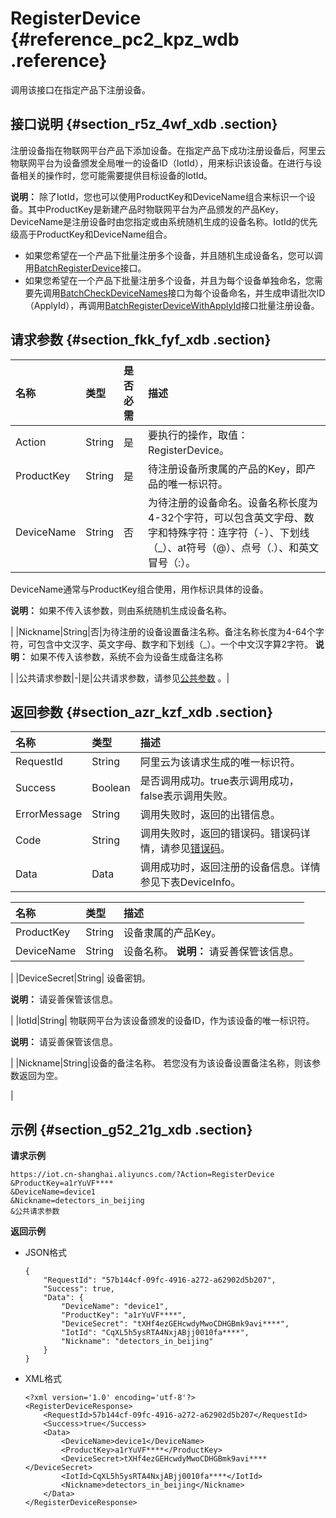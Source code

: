 # RegisterDevice {#reference_pc2_kpz_wdb .reference}

调用该接口在指定产品下注册设备。

## 接口说明 {#section_r5z_4wf_xdb .section}

注册设备指在物联网平台产品下添加设备。在指定产品下成功注册设备后，阿里云物联网平台为设备颁发全局唯一的设备ID（IotId），用来标识该设备。在进行与设备相关的操作时，您可能需要提供目标设备的IotId。

**说明：** 除了IotId，您也可以使用ProductKey和DeviceName组合来标识一个设备。其中ProductKey是新建产品时物联网平台为产品颁发的产品Key，DeviceName是注册设备时由您指定或由系统随机生成的设备名称。IotId的优先级高于ProductKey和DeviceName组合。

-   如果您希望在一个产品下批量注册多个设备，并且随机生成设备名，您可以调用[BatchRegisterDevice](intl.zh-CN/云端开发指南/云端API参考/设备管理/BatchRegisterDevice.md#)接口。
-   如果您希望在一个产品下批量注册多个设备，并且为每个设备单独命名，您需要先调用[BatchCheckDeviceNames](intl.zh-CN/云端开发指南/云端API参考/设备管理/BatchCheckDeviceNames.md#)接口为每个设备命名，并生成申请批次ID（ApplyId），再调用[BatchRegisterDeviceWithApplyId](intl.zh-CN/云端开发指南/云端API参考/设备管理/BatchRegisterDeviceWithApplyId.md#)接口批量注册设备。

## 请求参数 {#section_fkk_fyf_xdb .section}

|名称|类型|是否必需|描述|
|:-|:-|:---|:-|
|Action|String|是|要执行的操作，取值：RegisterDevice。|
|ProductKey|String|是|待注册设备所隶属的产品的Key，即产品的唯一标识符。|
|DeviceName|String|否| 为待注册的设备命名。设备名称长度为4-32个字符，可以包含英文字母、数字和特殊字符：连字符（-）、下划线（\_）、at符号（@）、点号（.）、和英文冒号（:）。

 DeviceName通常与ProductKey组合使用，用作标识具体的设备。

 **说明：** 如果不传入该参数，则由系统随机生成设备名称。

 |
|Nickname|String|否|为待注册的设备设置备注名称。备注名称长度为4-64个字符，可包含中文汉字、英文字母、数字和下划线（\_）。一个中文汉字算2字符。 **说明：** 如果不传入该参数，系统不会为设备生成备注名称

 |
|公共请求参数|-|是|公共请求参数，请参见[公共参数](intl.zh-CN/云端开发指南/云端API参考/公共参数.md#) 。|

## 返回参数 {#section_azr_kzf_xdb .section}

|名称|类型|描述|
|:-|:-|:-|
|RequestId|String|阿里云为该请求生成的唯一标识符。|
|Success|Boolean|是否调用成功。true表示调用成功，false表示调用失败。|
|ErrorMessage|String|调用失败时，返回的出错信息。|
|Code|String|调用失败时，返回的错误码。错误码详情，请参见[错误码](intl.zh-CN/云端开发指南/云端API参考/错误码.md#)。|
|Data|Data|调用成功时，返回注册的设备信息。详情参见下表DeviceInfo。|

|名称|类型|描述|
|:-|:-|:-|
|ProductKey|String|设备隶属的产品Key。|
|DeviceName|String|设备名称。 **说明：** 请妥善保管该信息。

 |
|DeviceSecret|String| 设备密钥。

 **说明：** 请妥善保管该信息。

 |
|IotId|String| 物联网平台为该设备颁发的设备ID，作为该设备的唯一标识符。

 **说明：** 请妥善保管该信息。

 |
|Nickname|String|设备的备注名称。 若您没有为该设备设置备注名称，则该参数返回为空。

 |

## 示例 {#section_g52_21g_xdb .section}

**请求示例**

``` {#codeblock_e0o_fi4_1yq}
https://iot.cn-shanghai.aliyuncs.com/?Action=RegisterDevice
&ProductKey=a1rYuVF****
&DeviceName=device1
&Nickname=detectors_in_beijing
&公共请求参数
```

**返回示例**

-   JSON格式

    ``` {#codeblock_vzn_p95_20z}
    {
        "RequestId": "57b144cf-09fc-4916-a272-a62902d5b207", 
        "Success": true, 
        "Data": {
            "DeviceName": "device1", 
            "ProductKey": "a1rYuVF****", 
            "DeviceSecret": "tXHf4ezGEHcwdyMwoCDHGBmk9avi****", 
            "IotId": "CqXL5h5ysRTA4NxjABjj0010fa****", 
            "Nickname": "detectors_in_beijing"
        }
    }
    ```

-   XML格式

    ``` {#codeblock_kce_yf0_ux3}
    <?xml version='1.0' encoding='utf-8'?>
    <RegisterDeviceResponse>
        <RequestId>57b144cf-09fc-4916-a272-a62902d5b207</RequestId>
        <Success>true</Success>
        <Data>
            <DeviceName>device1</DeviceName>
            <ProductKey>a1rYuVF****</ProductKey>
            <DeviceSecret>tXHf4ezGEHcwdyMwoCDHGBmk9avi****</DeviceSecret>
            <IotId>CqXL5h5ysRTA4NxjABjj0010fa****</IotId>
            <Nickname>detectors_in_beijing</Nickname>
        </Data>
    </RegisterDeviceResponse>
    ```



